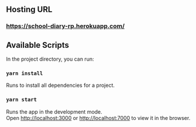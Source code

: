 ## Hosting URL

### https://school-diary-rp.herokuapp.com/

## Available Scripts

In the project directory, you can run:

### `yarn install`

Runs to install all dependencies for a project.

### `yarn start`

Runs the app in the development mode.<br>
Open [http://localhost:3000](http://localhost:3000) or [http://localhost:7000](http://localhost:7000) to view it in the browser.
